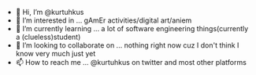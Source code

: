 - 👋 Hi, I’m @kurtuhkus
- 👀 I’m interested in ... gAmEr activities/digital art/aniem
- 🌱 I’m currently learning ... a lot of software engineering things(currently a (clueless)student)
- 💞️ I’m looking to collaborate on ... nothing right now cuz I don't think I know very much just yet
- 📫 How to reach me ... @kurtuhkus on twitter and most other platforms

<!---
kurtuhkus/kurtuhkus is a ✨ special ✨ repository because its `README.md` (this file) appears on your GitHub profile.
You can click the Preview link to take a look at your changes.
--->
